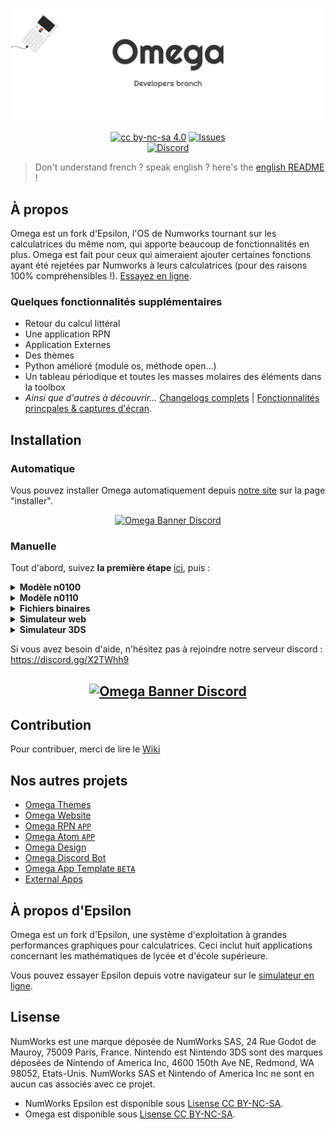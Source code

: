 <p align="center"><img src="https://github.com/Omega-Numworks/Omega-Design/blob/master/Banners/Omega-Banner-Dev-Branch.png?raw=true" /></p>

<p align="center">
  <a href="https://creativecommons.org/licenses/by-nc-sa/4.0/"><img alt="cc by-nc-sa 4.0" src="https://img.shields.io/badge/License-CC%20BY--NC--SA%204.0-525252.svg?labelColor=292929&logo=creative%20commons&style=for-the-badge" /></a>
  <a href="https://github.com/Omega-Numworks/Omega/issues"><img alt="Issues" src="https://img.shields.io/github/issues/Omega-Numworks/Omega.svg?labelColor=292929&logo=git&style=for-the-badge" /></a>
  <br/>
  <a href="https://discord.gg/X2TWhh9"><img alt="Discord" src="https://img.shields.io/discord/663420259851567114?color=blue&labelColor=292929&label=chat%20-%20discord&logo=discord&style=for-the-badge" /></a>
</p>

> Don't understand french ? speak english ? here's the [english README](./README.md) !

## À propos

Omega est un fork d'Epsilon, l'OS de Numworks tournant sur les calculatrices du même nom, qui apporte beaucoup de fonctionnalités en plus. Omega est fait pour ceux qui aimeraient ajouter certaines fonctions ayant été rejetées par Numworks à leurs calculatrices (pour des raisons 100% compréhensibles !). [Essayez en ligne](https://getomega.web.app/simulator).

### Quelques fonctionnalités supplémentaires
- Retour du calcul littéral
- Une application RPN
- Application Externes
- Des thèmes
- Python amélioré (module os, méthode open...)
- Un tableau périodique et toutes les masses molaires des éléments dans la toolbox
- *Ainsi que d'autres à découvrir...* [Changelogs complets](https://github.com/Omega-Numworks/Omega/wiki/Changelog) | [Fonctionnalités princpales & captures d'écran](https://github.com/Omega-Numworks/Omega/wiki/Main-features).

## Installation

### Automatique

Vous pouvez installer Omega automatiquement depuis [notre site](https://getomega.web.app/) sur la page "installer".

<a href="https://getomega.web.app"><p align="center"><img alt="Omega Banner Discord" src="https://user-images.githubusercontent.com/12123721/86352956-e9000480-bc66-11ea-82b7-79fd7e56fa27.png" /></p></a>

### Manuelle

Tout d'abord, suivez **la première étape** [ici](https://www.numworks.com/resources/engineering/software/build/), puis :

<details>
  <summary><b>Modèle n0100</b></summary>

(note : vous pouvez changer `EPSILON_I18N=fr` en `en`, `nl`, `pt`, `it`, `de`, `es` ou `hu`).

```bash
git clone --recursive https://github.com/Omega-Numworks/Omega.git
cd Omega
git checkout omega-master
make MODEL=n0100 clean
make MODEL=n0100 EPSILON_I18N=fr OMEGA_USERNAME="{Votre nom ici, 15 caractères max}" -j4
make MODEL=n0100 epsilon_flash
```

Important : N'oubliez pas l'argument `--recursive`, Omega a besoin de sous-modules.
Vous pouvez aussi changer le nombre de processus parallèles pendant la compilation en changeant la valeur suivant `-j`.

</details>

<details>
  <summary><b>Modèle n0110</b></summary>

```bash
git clone --recursive https://github.com/Omega-Numworks/Omega.git
cd Omega
git checkout omega-master
make clean
make OMEGA_USERNAME="{Votre nom ici, 15 caractères max}" -j4
make epsilon_flash
```

Important : N'oubliez pas l'argument `--recursive`, Omega a besoin de sous-modules.
Vous pouvez aussi changer le nombre de processus parallèles pendant la compilation en changeant la valeur suivant `-j`.

</details>

<details>
  <summary><b>Fichiers binaires</b></summary>
  
Ces fichiers peuvent être utilisés pour distribuer Omega (pour que tout le monde puisse le flasher via [Webdfu_Numworks](https://ti-planet.github.io/webdfu_numworks/)).

```bash
git clone --recursive https://github.com/Omega-Numworks/Omega.git
cd Omega
git checkout omega-master
make clean
make MODEL=n0100 OMEGA_USERNAME="" -j8
make MODEL=n0100 OMEGA_USERNAME="" binpack -j8
make OMEGA_USERNAME="" -j8
make OMEGA_USERNAME="" binpack -j8
```

Important : N'oubliez pas l'argument `--recursive`, Omega a besoin de sous-modules.
Vous pouvez aussi changer le nombre de processus parallèles pendant la compilation en changeant la valeur suivant `-j`.
  
</details>

<details>
  <summary><b>Simulateur web</b></summary>
  
D'abord, installez emsdk :

```bash
git clone https://github.com/emscripten-core/emsdk.git
cd emsdk
./emsdk install latest-fastcomp
./emsdk activate latest-fastcomp
source emsdk_env.sh
```

Puis, compilez Omega :

```bash
git clone --recursive https://github.com/Omega-Numworks/Omega.git
cd Omega
git checkout omega-master
make clean
make PLATFORM=simulator TARGET=web OMEGA_USERNAME="{Votre nom ici, 15 caractères max}" -j4
```

Le simulateur se trouve dans `output/release/simulator/web/simulator.zip`

Important : N'oubliez pas l'argument `--recursive`, Omega a besoin de sous-modules.
Vous pouvez aussi changer le nombre de processus parallèles pendant la compilation en changeant la valeur suivant `-j`.

</details>

<details>
  <summary><b>Simulateur 3DS</b></summary>
  
Vous aurez besoin de devkitPro et de devkitARM disponible dans votre `$PATH` (instructions [ici](https://devkitpro.org/wiki/Getting_Started) (en anglais))

```bash
git clone --recursive https://github.com/Omega-Numworks/Omega.git
cd Omega
git checkout --recursive omega-dev
make PLATFORM=simulator TARGET=3ds -j
```

Vous pouvez ensuite copier epsilon.3dsx sur une carte SD pour l'exécuter depuis le HBC ou utiliser 3dslink pour le lancer via le réseau :

```bash
3dslink output/release/simulator/3ds/epsilon.3dsx -a <3DS' IP ADDRESS>
```

</details>

Si vous avez besoin d'aide, n'hésitez pas à rejoindre notre serveur discord : https://discord.gg/X2TWhh9

<a href="https://discord.gg/X2TWhh9"><p align="center"><img alt="Omega Banner Discord" src="https://user-images.githubusercontent.com/12123721/86287349-54ef5800-bbe8-11ea-80c1-34eb1f93eebd.png" /></p></a>
---

## Contribution

Pour contribuer, merci de lire le [Wiki](https://github.com/Omega-Numworks/Omega/wiki/Contributing)

## Nos autres projets

* [Omega Themes](https://github.com/Omega-Numworks/Omega-Themes)
* [Omega Website](https://github.com/Omega-Numworks/Omega-Website)
* [Omega RPN `APP`](https://github.com/Omega-Numworks/Omega-RPN)
* [Omega Atom `APP`](https://github.com/Omega-Numworks/Omega-Atom)
* [Omega Design](https://github.com/Omega-Numworks/Omega-Design)
* [Omega Discord Bot](https://github.com/Omega-Numworks/Omega-Discord-Bot)
* [Omega App Template `BETA`](https://github.com/Omega-Numworks/Omega-App-Template)
* [External Apps](https://github.com/Omega-Numworks/External-Apps)

## À propos d'Epsilon

Omega est un fork d'Epsilon, une système d'exploitation à grandes performances graphiques pour calculatrices. Ceci inclut huit applications concernant les mathématiques de lycée et d'école supérieure.

Vous pouvez essayer Epsilon depuis votre navigateur sur le [simulateur en ligne](https://www.numworks.com/simulator/).

## Lisense

NumWorks est une marque déposée de NumWorks SAS, 24 Rue Godot de Mauroy, 75009 Paris, France.
Nintendo est Nintendo 3DS sont des marques déposées de Nintendo of America Inc, 4600 150th Ave NE, Redmond, WA 98052, Etats-Unis.
NumWorks SAS et Nintendo of America Inc ne sont en aucun cas associés avec ce projet.

* NumWorks Epsilon est disponible sous [Lisense CC BY-NC-SA](https://creativecommons.org/licenses/by-nc-sa/4.0/legalcode).
* Omega est disponible sous [Lisense CC BY-NC-SA](https://creativecommons.org/licenses/by-nc-sa/4.0/legalcode).
